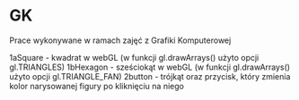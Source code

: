 # GK
Prace wykonywane w ramach zajęć z Grafiki Komputerowej

1aSquare - kwadrat w webGL (w funkcji gl.drawArrays() użyto opcji gl.TRIANGLES)
1bHexagon - sześciokąt w webGL (w funkcji gl.drawArrays() użyto opcji gl.TRIANGLE_FAN)
2button - trójkąt oraz przycisk, który zmienia kolor narysowanej figury po kliknięciu na niego
